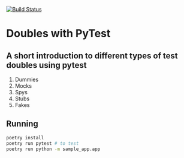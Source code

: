 [![Build Status](https://travis-ci.org/tanayseven/doubles-with-pytest.svg?branch=master)](https://travis-ci.org/tanayseven/doubles-with-pytest)

Doubles with PyTest
===================

A short introduction to different types of test doubles using pytest
--------------------------------------------------------------------

1. Dummies
2. Mocks
3. Spys
4. Stubs
5. Fakes

Running
-------

```bash
poetry install
poetry run pytest # to test
poetry run python -m sample_app.app
```
